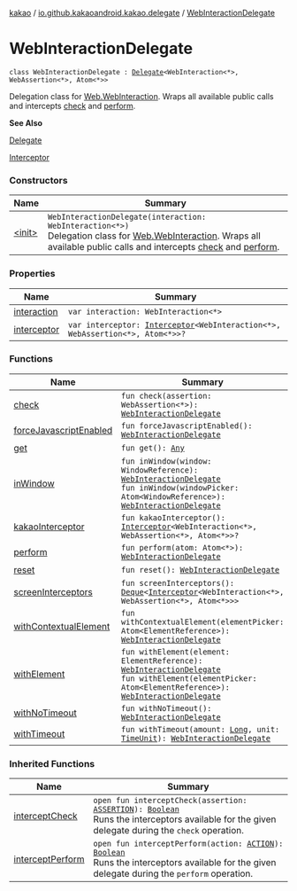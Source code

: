 [kakao](../../index.md) / [io.github.kakaoandroid.kakao.delegate](../index.md) / [WebInteractionDelegate](./index.md)

# WebInteractionDelegate

`class WebInteractionDelegate : `[`Delegate`](../-delegate/index.md)`<WebInteraction<*>, WebAssertion<*>, Atom<*>>`

Delegation class for [Web.WebInteraction](#).
Wraps all available public calls and intercepts [check](check.md) and [perform](perform.md).

**See Also**

[Delegate](../-delegate/index.md)

[Interceptor](../../io.github.kakaoandroid.kakao.intercept/-interceptor/index.md)

### Constructors

| Name | Summary |
|---|---|
| [&lt;init&gt;](-init-.md) | `WebInteractionDelegate(interaction: WebInteraction<*>)`<br>Delegation class for [Web.WebInteraction](#). Wraps all available public calls and intercepts [check](check.md) and [perform](perform.md). |

### Properties

| Name | Summary |
|---|---|
| [interaction](interaction.md) | `var interaction: WebInteraction<*>` |
| [interceptor](interceptor.md) | `var interceptor: `[`Interceptor`](../../io.github.kakaoandroid.kakao.intercept/-interceptor/index.md)`<WebInteraction<*>, WebAssertion<*>, Atom<*>>?` |

### Functions

| Name | Summary |
|---|---|
| [check](check.md) | `fun check(assertion: WebAssertion<*>): `[`WebInteractionDelegate`](./index.md) |
| [forceJavascriptEnabled](force-javascript-enabled.md) | `fun forceJavascriptEnabled(): `[`WebInteractionDelegate`](./index.md) |
| [get](get.md) | `fun get(): `[`Any`](https://kotlinlang.org/api/latest/jvm/stdlib/kotlin/-any/index.html) |
| [inWindow](in-window.md) | `fun inWindow(window: WindowReference): `[`WebInteractionDelegate`](./index.md)<br>`fun inWindow(windowPicker: Atom<WindowReference>): `[`WebInteractionDelegate`](./index.md) |
| [kakaoInterceptor](kakao-interceptor.md) | `fun kakaoInterceptor(): `[`Interceptor`](../../io.github.kakaoandroid.kakao.intercept/-interceptor/index.md)`<WebInteraction<*>, WebAssertion<*>, Atom<*>>?` |
| [perform](perform.md) | `fun perform(atom: Atom<*>): `[`WebInteractionDelegate`](./index.md) |
| [reset](reset.md) | `fun reset(): `[`WebInteractionDelegate`](./index.md) |
| [screenInterceptors](screen-interceptors.md) | `fun screenInterceptors(): `[`Deque`](https://developer.android.com/reference/java/util/Deque.html)`<`[`Interceptor`](../../io.github.kakaoandroid.kakao.intercept/-interceptor/index.md)`<WebInteraction<*>, WebAssertion<*>, Atom<*>>>` |
| [withContextualElement](with-contextual-element.md) | `fun withContextualElement(elementPicker: Atom<ElementReference>): `[`WebInteractionDelegate`](./index.md) |
| [withElement](with-element.md) | `fun withElement(element: ElementReference): `[`WebInteractionDelegate`](./index.md)<br>`fun withElement(elementPicker: Atom<ElementReference>): `[`WebInteractionDelegate`](./index.md) |
| [withNoTimeout](with-no-timeout.md) | `fun withNoTimeout(): `[`WebInteractionDelegate`](./index.md) |
| [withTimeout](with-timeout.md) | `fun withTimeout(amount: `[`Long`](https://kotlinlang.org/api/latest/jvm/stdlib/kotlin/-long/index.html)`, unit: `[`TimeUnit`](https://developer.android.com/reference/java/util/concurrent/TimeUnit.html)`): `[`WebInteractionDelegate`](./index.md) |

### Inherited Functions

| Name | Summary |
|---|---|
| [interceptCheck](../-delegate/intercept-check.md) | `open fun interceptCheck(assertion: `[`ASSERTION`](../-delegate/index.md#ASSERTION)`): `[`Boolean`](https://kotlinlang.org/api/latest/jvm/stdlib/kotlin/-boolean/index.html)<br>Runs the interceptors available for the given delegate during the `check` operation. |
| [interceptPerform](../-delegate/intercept-perform.md) | `open fun interceptPerform(action: `[`ACTION`](../-delegate/index.md#ACTION)`): `[`Boolean`](https://kotlinlang.org/api/latest/jvm/stdlib/kotlin/-boolean/index.html)<br>Runs the interceptors available for the given delegate during the `perform` operation. |
